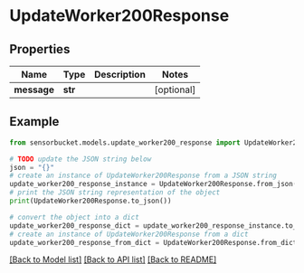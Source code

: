 # UpdateWorker200Response


## Properties

Name | Type | Description | Notes
------------ | ------------- | ------------- | -------------
**message** | **str** |  | [optional] 

## Example

```python
from sensorbucket.models.update_worker200_response import UpdateWorker200Response

# TODO update the JSON string below
json = "{}"
# create an instance of UpdateWorker200Response from a JSON string
update_worker200_response_instance = UpdateWorker200Response.from_json(json)
# print the JSON string representation of the object
print(UpdateWorker200Response.to_json())

# convert the object into a dict
update_worker200_response_dict = update_worker200_response_instance.to_dict()
# create an instance of UpdateWorker200Response from a dict
update_worker200_response_from_dict = UpdateWorker200Response.from_dict(update_worker200_response_dict)
```
[[Back to Model list]](../README.md#documentation-for-models) [[Back to API list]](../README.md#documentation-for-api-endpoints) [[Back to README]](../README.md)


